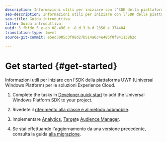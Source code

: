 ```yaml
---
description: Informazioni utili per iniziare con l’SDK della piattaforma UWP (Universal Windows Platform) per le soluzioni Experience Cloud
seo-description: Informazioni utili per iniziare con l’SDK della piattaforma UWP (Universal Windows Platform) per le soluzioni Experience Cloud
seo-title: Guida introduttiva
title: Guida introduttiva
uuid: 5 fbfde 5 e-eb 08-496 c -8 d 3 b-d 2350 e 374404
translation-type: tm+mt
source-git-commit: e5ed5005c3f98d27b514a634e485f0f941138b2d

---
```



# Get started {#get-started}

Informazioni utili per iniziare con l’SDK della piattaforma UWP (Universal Windows Platform) per le soluzioni Experience Cloud.

1. Complete the tasks in [Developer quick start](/help/universal-windows/c-getting-started/dev-qs.md) to add the Universal Windows Platform SDK to your project.

1. Rivedete il [riferimento alla classe e al metodo adbmobile](/help/universal-windows/c-configuration/methods.md).

1. Implementare [Analytics](/help/universal-windows/analytics/analytics-methods.md), [Target](/help/universal-windows/target/target-methods.md)e [Audience Manager](/help/universal-windows/audiencemgmt/audience-manager-methods.md).

1. Se stai effettuando l'aggiornamento da una versione precedente, consulta la guida [alla migrazione](/help/universal-windows/migration-v3.md).
